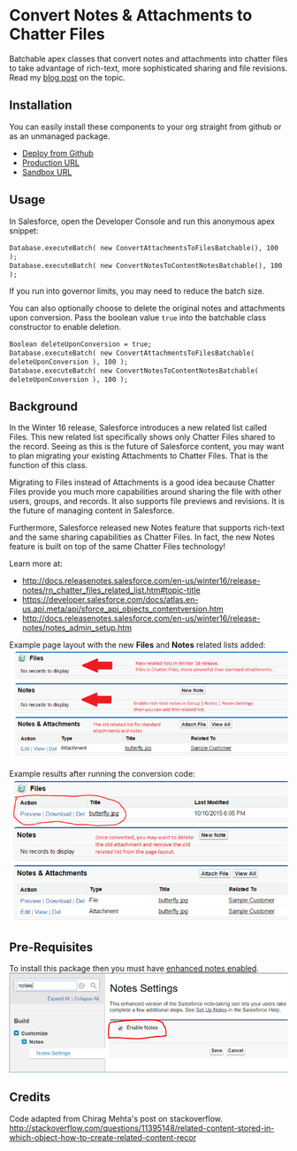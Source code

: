 Convert Notes & Attachments to Chatter Files
============================================

Batchable apex classes that convert notes and attachments into chatter files to take advantage of rich-text, more sophisticated sharing and file revisions. Read my [blog post](https://douglascayers.wordpress.com/2015/10/10/salesforce-convert-attachments-to-chatter-files/) on the topic.


Installation
------------
You can easily install these components to your org straight from github or as an unmanaged package.
* [Deploy from Github](https://githubsfdeploy.herokuapp.com)
* [Production URL](https://login.salesforce.com/packaging/installPackage.apexp?p0=04tj0000001aZiP)
* [Sandbox URL](https://test.salesforce.com/packaging/installPackage.apexp?p0=04tj0000001aZiP)

Usage
-----
In Salesforce, open the Developer Console and run this anonymous apex snippet:

    Database.executeBatch( new ConvertAttachmentsToFilesBatchable(), 100 );
    Database.executeBatch( new ConvertNotesToContentNotesBatchable(), 100 );

If you run into governor limits, you may need to reduce the batch size.

You can also optionally choose to delete the original notes and attachments upon conversion.
Pass the boolean value `true` into the batchable class constructor to enable deletion.

    Boolean deleteUponConversion = true;
    Database.executeBatch( new ConvertAttachmentsToFilesBatchable( deleteUponConversion ), 100 );
    Database.executeBatch( new ConvertNotesToContentNotesBatchable( deleteUponConversion ), 100 );


Background
----------
In the Winter 16 release, Salesforce introduces a new related list called Files.
This new related list specifically shows only Chatter Files shared to the record.
Seeing as this is the future of Salesforce content, you may want to plan migrating
your existing Attachments to Chatter Files. That is the function of this class.

Migrating to Files instead of Attachments is a good idea because Chatter Files
provide you much more capabilities around sharing the file with other users, groups, and records.
It also supports file previews and revisions. It is the future of managing content in Salesforce.

Furthermore, Salesforce released new Notes feature that supports rich-text and the same sharing capabilities as Chatter Files. In fact, the new Notes feature is built on top of the same Chatter Files technology!

Learn more at:
* http://docs.releasenotes.salesforce.com/en-us/winter16/release-notes/rn_chatter_files_related_list.htm#topic-title
* https://developer.salesforce.com/docs/atlas.en-us.api.meta/api/sforce_api_objects_contentversion.htm
* http://docs.releasenotes.salesforce.com/en-us/winter16/release-notes/notes_admin_setup.htm

Example page layout with the new **Files** and **Notes** related lists added:
![screenshot](/images/related-lists-pre-conversion.png)

Example results after running the conversion code:
![screenshot](/images/related-lists-post-conversion.png)


Pre-Requisites
--------------
To install this package then you must have [enhanced notes enabled](http://docs.releasenotes.salesforce.com/en-us/winter16/release-notes/notes_admin_setup.htm).
![screenshot](/images/notes-settings.png)


Credits
-------
Code adapted from Chirag Mehta's post on stackoverflow.
http://stackoverflow.com/questions/11395148/related-content-stored-in-which-object-how-to-create-related-content-recor
